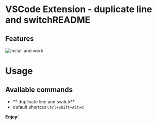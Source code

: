 # VSCode Extension - duplicate line and switchREADME

## Features

![install and work](https://raw.githubusercontent.com/milkmidi/vscode_extension_quick_require/master/img/screen.gif)



# Usage
## Available commands
* ** duplicate line and switch** 
* default shortcut `Ctrl+Shift+Alt+d`

**Enjoy!**